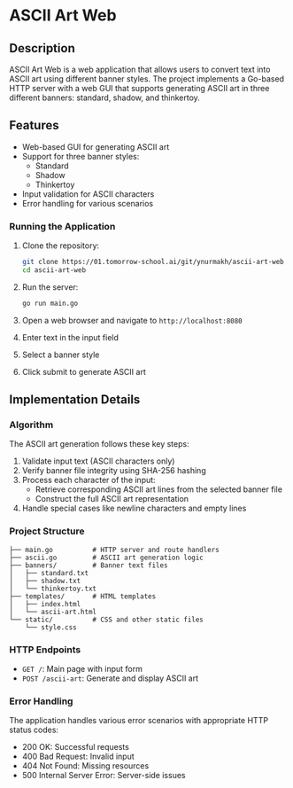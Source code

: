# ASCII Art Web

## Description

ASCII Art Web is a web application that allows users to convert text into ASCII art using different banner styles. The project implements a Go-based HTTP server with a web GUI that supports generating ASCII art in three different banners: standard, shadow, and thinkertoy.

## Features

- Web-based GUI for generating ASCII art
- Support for three banner styles:
  - Standard
  - Shadow
  - Thinkertoy
- Input validation for ASCII characters
- Error handling for various scenarios


### Running the Application

1. Clone the repository:
   ```bash
   git clone https://01.tomorrow-school.ai/git/ynurmakh/ascii-art-web
   cd ascii-art-web
   ```

2. Run the server:
   ```bash
   go run main.go
   ```

3. Open a web browser and navigate to `http://localhost:8080`

4. Enter text in the input field
5. Select a banner style
6. Click submit to generate ASCII art

## Implementation Details

### Algorithm

The ASCII art generation follows these key steps:

1. Validate input text (ASCII characters only)
2. Verify banner file integrity using SHA-256 hashing
3. Process each character of the input:
   - Retrieve corresponding ASCII art lines from the selected banner file
   - Construct the full ASCII art representation
4. Handle special cases like newline characters and empty lines

### Project Structure

```
├── main.go          # HTTP server and route handlers
├── ascii.go         # ASCII art generation logic
├── banners/         # Banner text files
│   ├── standard.txt
│   ├── shadow.txt
│   └── thinkertoy.txt
├── templates/       # HTML templates
│   ├── index.html
│   └── ascii-art.html
└── static/          # CSS and other static files
    └── style.css
```

### HTTP Endpoints

- `GET /`: Main page with input form
- `POST /ascii-art`: Generate and display ASCII art

### Error Handling

The application handles various error scenarios with appropriate HTTP status codes:
- 200 OK: Successful requests
- 400 Bad Request: Invalid input
- 404 Not Found: Missing resources
- 500 Internal Server Error: Server-side issues
